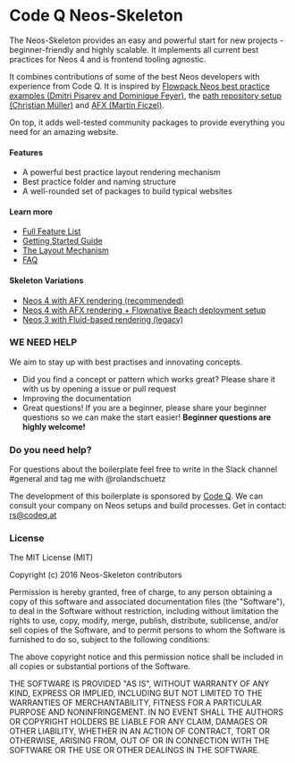 # Code Q Neos-Skeleton

The Neos-Skeleton provides an easy and powerful start for new projects - beginner-friendly and highly scalable. It implements all current best practices for Neos 4 and is frontend tooling agnostic.

It combines contributions of some of the best Neos developers with experience from Code Q. It is inspired by [Flowpack Neos best practice examples (Dmitri Pisarev and Dominique Feyer)](https://github.com/Flowpack/fusion-bp), the [path repository setup (Christian Müller)](https://www.neos.io/blog/project-repository-best-practice.html) and [AFX (Martin Ficzel)](https://github.com/PackageFactory/atomic-fusion-afx).

On top, it adds well-tested community packages to provide everything you need for an amazing website.

#### Features

 - A powerful best practice layout rendering mechanism
 - Best practice folder and naming structure
 - A well-rounded set of packages to build typical websites


#### Learn more

 - [Full Feature List](docs/FEATURES.md)
 - [Getting Started Guide](docs/GETTING_STARTED.md)
 - [The Layout Mechanism](docs/LAYOUT_MECHANISM.md)
 - [FAQ](docs/FAQ.md)


#### Skeleton Variations

- [Neos 4 with AFX rendering (recommended)](https://github.com/code-q-web-factory/Neos-Skeleton) 
- [Neos 4 with AFX rendering + Flownative Beach deployment setup](https://github.com/code-q-web-factory/Neos-Skeleton/tree/flownative-beach)
- [Neos 3 with Fluid-based rendering (legacy)](https://github.com/code-q-web-factory/Neos-Skeleton/tree/neos-3-fluid)


### WE NEED HELP

We aim to stay up with best practises and innovating concepts. 

- Did you find a concept or pattern which works great? Please share it with us by opening a issue or pull request
- Improving the documentation
- Great questions! If you are a beginner, please share your beginner questions so we can make the start easier! __Beginner questions are highly welcome!__


### Do you need help?

For questions about the boilerplate feel free to write in the Slack channel #general and tag me with @rolandschuetz

The development of this boilerplate is sponsored by [Code Q](https://codeq.at/de/kontakt). We can consult your company on Neos setups and build processes. Get in contact: rs@codeq.at


### License

The MIT License (MIT)

Copyright (c) 2016 Neos-Skeleton contributors

Permission is hereby granted, free of charge, to any person obtaining a copy
of this software and associated documentation files (the "Software"), to deal
in the Software without restriction, including without limitation the rights
to use, copy, modify, merge, publish, distribute, sublicense, and/or sell
copies of the Software, and to permit persons to whom the Software is
furnished to do so, subject to the following conditions:

The above copyright notice and this permission notice shall be included in all
copies or substantial portions of the Software.

THE SOFTWARE IS PROVIDED "AS IS", WITHOUT WARRANTY OF ANY KIND, EXPRESS OR
IMPLIED, INCLUDING BUT NOT LIMITED TO THE WARRANTIES OF MERCHANTABILITY,
FITNESS FOR A PARTICULAR PURPOSE AND NONINFRINGEMENT. IN NO EVENT SHALL THE
AUTHORS OR COPYRIGHT HOLDERS BE LIABLE FOR ANY CLAIM, DAMAGES OR OTHER
LIABILITY, WHETHER IN AN ACTION OF CONTRACT, TORT OR OTHERWISE, ARISING FROM,
OUT OF OR IN CONNECTION WITH THE SOFTWARE OR THE USE OR OTHER DEALINGS IN THE
SOFTWARE.
